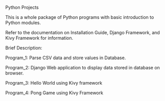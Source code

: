 Python Projects

This is a whole package of Python programs with basic introduction to Python modules.

Refer to the documentation on Installation Guide, Django Framework, and Kivy Framework for information. 

Brief Description:

Program_1: Parse CSV data and store values in Database.

Program_2: Django Web application to display data stored in database on browser.

Program_3: Hello World using Kivy framework

Program_4: Pong Game using Kivy Framework


